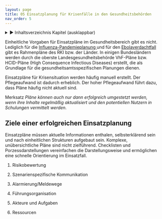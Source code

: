 ```yaml
---
layout: page
title: 05 Einsatzplanung für Krisenfälle in den Gesundheitsbehörden
nav_order: 5
---
```

 
<details markdown="block"> 
  <summary> 
      &#9658; Inhaltsverzeichnis Kapitel (ausklappbar) 
  </summary>
 
1. TOC
{:toc}
 </details>
 
   <p></p>
 
 
<span class="approved-insertion" data-user="26" data-username="cwojdzinskid" data-date="26319450">Einheitliche
Vorgaben für Einsatzpläne im Gesundheitsbereich gibt es nicht. Lediglich
für die
</span>[<span class="approved-insertion" data-user="26" data-username="cwojdzinskid" data-date="26319450">Influenza-Pandemieplanung
</span>](https://www.rki.de/DE/Content/InfAZ/I/Influenza/Pandemieplanung/Pandemieplanung_Node.html "Nationaler Pandemieplan RKI")<span class="approved-insertion" data-user="26" data-username="cwojdzinskid" data-date="26319450">und
für den
</span>[<span class="approved-insertion" data-user="26" data-username="cwojdzinskid" data-date="26319450">Ebolaverdachtfall
</span>](https://www.rki.de/DE/Content/InfAZ/E/Ebola/Rahmenkonzept_Ebola.pdf?__blob=publicationFile "Rahmenkonzept Ebola")<span class="approved-insertion" data-user="26" data-username="cwojdzinskid" data-date="26319450">gibt
es Rahmenpläne des
RKI</span><span class="approved-insertion" data-user="31" data-username="BoehmH" data-date="26319570">
bzw. der
Länder</span><span class="approved-insertion" data-user="26" data-username="cwojdzinskid" data-date="26319450">.
</span><span class="approved-insertion" data-user="31" data-username="BoehmH" data-date="26319560">In
einigen Bundesländern werden durch die oberste Landesgesundheitsbehörde
VhF-Pläne bzw. HCID-Pläne (</span>High Consequence Infectious
Diseases<span class="approved-insertion" data-user="31" data-username="BoehmH" data-date="26319570">)</span><span class="approved-insertion" data-user="31" data-username="BoehmH" data-date="26319560">
erstellt, die
</span><span class="approved-insertion" data-user="31" data-username="BoehmH" data-date="26319570">als
G</span><span class="approved-insertion" data-user="31" data-username="BoehmH" data-date="26319560">rundlage
für die gesundheitsamtsspezifischen Planungen
</span><span class="approved-insertion" data-user="31" data-username="BoehmH" data-date="26319570">dienen.
</span>

Einsatzpläne für Krisensituation werden häufig manuell erstellt. Der
Pflegeaufwand ist dadurch erheblich. Der hoher Pflegeaufwand führt dazu,
dass Pläne häufig nicht aktuell
sind.

<span class="approved-insertion" data-user="31" data-username="BoehmH" data-date="26319570">Merksatz
</span>*<span class="approved-insertion" data-user="26" data-username="cwojdzinskid" data-date="26319450">Pläne
</span><span class="approved-insertion" data-user="31" data-username="BoehmH" data-date="26319570">können</span><span class="approved-insertion" data-user="26" data-username="cwojdzinskid" data-date="26319450">
auch nur dann erfolgreich umgestetzt werden, wenn ihre Inhalte
</span><span class="approved-insertion" data-user="31" data-username="BoehmH" data-date="26319570">regelmäßig
aktualisiert und
</span><span class="approved-insertion" data-user="26" data-username="cwojdzinskid" data-date="26319450">d</span><span class="approved-insertion" data-user="26" data-username="cwojdzinskid" data-date="26319460">en
potentiellen Nutzern in Schulungen vermittelt
werden.</span>*

## <span class="approved-insertion" data-user="26" data-username="cwojdzinskid" data-date="26319460">Ziele einer erfolgreichen Einsatzplanung</span>

<span class="approved-insertion" data-user="26" data-username="cwojdzinskid" data-date="26319460">Einsatzpläne
müssen </span>aktuelle
Informationen<span class="approved-insertion" data-user="26" data-username="cwojdzinskid" data-date="26319460">
enthalen, selbsterklärend sein und nach einheitlichen Strukturen
aufgebaut sein.
Komplexe</span><span class="approved-insertion" data-user="31" data-username="BoehmH" data-date="26319570">,</span><span class="approved-insertion" data-user="26" data-username="cwojdzinskid" data-date="26319460">
unübersichtliche Pläne sind nicht zielführend. Checklisten und
Porzessdarstellungen vereinfachen die Darstellungsweise und ermöglichen
eine schnelle Orientierung im
    Einsatzfall.</span>

1.  <span class="approved-insertion" data-user="26" data-username="cwojdzinskid" data-date="26319460">Risikobewertung</span>

2.  <span class="approved-insertion" data-user="26" data-username="cwojdzinskid" data-date="26319460">Szenarienspezifische
    Kommunikation</span>

3.  <span class="approved-insertion" data-user="26" data-username="cwojdzinskid" data-date="26319460">Alarmierung/Meldewege</span>

4.  <span class="approved-insertion" data-user="26" data-username="cwojdzinskid" data-date="26319460">Führungsorganisation</span>

5.  <span class="approved-insertion" data-user="26" data-username="cwojdzinskid" data-date="26319460">Akteure
    und
    Aufgaben</span>

6.  <span class="approved-insertion" data-user="26" data-username="cwojdzinskid" data-date="26319460">Ressourcen</span>

<div class="section fnlist" data-role="doc-footnotes">

</div>
